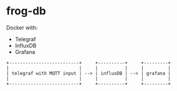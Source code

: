 # frog-db

Docker with:
- Telegraf
- InfluxDB
- Grafana


```
+--------------------------+     +----------+     +---------+
|                          |     |          |     |         |
| telegraf with MQTT input | --> | influxDB | --> | grafana |
|                          |     |          |     |         |
+--------------------------+     +----------+     +---------+
```
